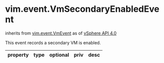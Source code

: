 vim.event.VmSecondaryEnabledEvent
=================================
inherits from [vim.event.VmEvent](docs/vim.event.VmEvent.md)
as of [vSphere API 4.0](vim.version.md#vim.version.version5)


This event records a secondary VM is enabled.

| property | type | optional | priv | desc |
|:---------|:-----|:---------|:-----|:-----|


